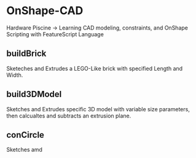 # OnShape-CAD
Hardware Piscine -> Learning CAD modeling, constraints, and OnShape Scripting with FeatureScript Language

## buildBrick
Sketeches and Extrudes a LEGO-Like brick with specified Length and Width.
![]()

## build3DModel
Sketches and Extrudes specific 3D model with variable size parameters, then calcualtes and subtracts an extrusion plane.

## conCircle
Sketches amd 
